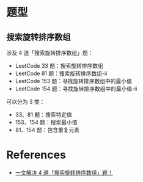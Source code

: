 # 题型
## 搜索旋转排序数组
涉及 4 道「搜索旋转排序数组」题：

- LeetCode 33 题：搜索旋转排序数组
- LeetCode 81 题：搜索旋转排序数组-ii
- LeetCode 153 题：寻找旋转排序数组中的最小值
- LeetCode 154 题：寻找旋转排序数组中的最小值-ii

可以分为 3 类：
- 33、81 题：搜索特定值
- 153、154 题：搜索最小值
- 81、154 题：包含重复元素

# References
- [一文解决 4 道「搜索旋转排序数组」题！](https://leetcode-cn.com/problems/find-minimum-in-rotated-sorted-array/solution/yi-wen-jie-jue-4-dao-sou-suo-xuan-zhuan-pai-xu-s-3/)
